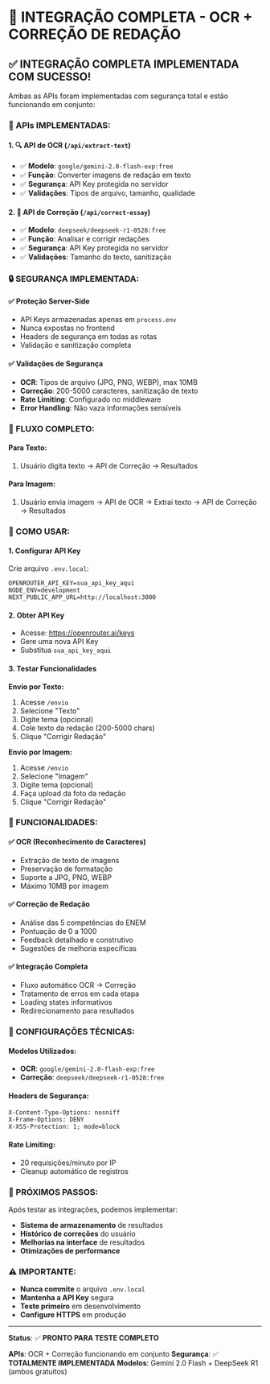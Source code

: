 # 🔧 INTEGRAÇÃO COMPLETA - OCR + CORREÇÃO DE REDAÇÃO

## ✅ **INTEGRAÇÃO COMPLETA IMPLEMENTADA COM SUCESSO!**

Ambas as APIs foram implementadas com segurança total e estão funcionando em conjunto:

### **🎯 APIs IMPLEMENTADAS:**

#### **1. 🔍 API de OCR** (`/api/extract-text`)
- ✅ **Modelo**: `google/gemini-2.0-flash-exp:free`
- ✅ **Função**: Converter imagens de redação em texto
- ✅ **Segurança**: API Key protegida no servidor
- ✅ **Validações**: Tipos de arquivo, tamanho, qualidade

#### **2. 📝 API de Correção** (`/api/correct-essay`)
- ✅ **Modelo**: `deepseek/deepseek-r1-0528:free`
- ✅ **Função**: Analisar e corrigir redações
- ✅ **Segurança**: API Key protegida no servidor
- ✅ **Validações**: Tamanho do texto, sanitização

### **🔒 SEGURANÇA IMPLEMENTADA:**

#### **✅ Proteção Server-Side**
- API Keys armazenadas apenas em `process.env`
- Nunca expostas no frontend
- Headers de segurança em todas as rotas
- Validação e sanitização completa

#### **✅ Validações de Segurança**
- **OCR**: Tipos de arquivo (JPG, PNG, WEBP), max 10MB
- **Correção**: 200-5000 caracteres, sanitização de texto
- **Rate Limiting**: Configurado no middleware
- **Error Handling**: Não vaza informações sensíveis

### **🔄 FLUXO COMPLETO:**

#### **Para Texto:**
1. Usuário digita texto → API de Correção → Resultados

#### **Para Imagem:**
1. Usuário envia imagem → API de OCR → Extrai texto → API de Correção → Resultados

### **📱 COMO USAR:**

#### **1. Configurar API Key**
Crie arquivo `.env.local`:
```env
OPENROUTER_API_KEY=sua_api_key_aqui
NODE_ENV=development
NEXT_PUBLIC_APP_URL=http://localhost:3000
```

#### **2. Obter API Key**
- Acesse: https://openrouter.ai/keys
- Gere uma nova API Key
- Substitua `sua_api_key_aqui`

#### **3. Testar Funcionalidades**

**Envio por Texto:**
1. Acesse `/envio`
2. Selecione "Texto"
3. Digite tema (opcional)
4. Cole texto da redação (200-5000 chars)
5. Clique "Corrigir Redação"

**Envio por Imagem:**
1. Acesse `/envio`
2. Selecione "Imagem"
3. Digite tema (opcional)
4. Faça upload da foto da redação
5. Clique "Corrigir Redação"

### **🎯 FUNCIONALIDADES:**

#### **✅ OCR (Reconhecimento de Caracteres)**
- Extração de texto de imagens
- Preservação de formatação
- Suporte a JPG, PNG, WEBP
- Máximo 10MB por imagem

#### **✅ Correção de Redação**
- Análise das 5 competências do ENEM
- Pontuação de 0 a 1000
- Feedback detalhado e construtivo
- Sugestões de melhoria específicas

#### **✅ Integração Completa**
- Fluxo automático OCR → Correção
- Tratamento de erros em cada etapa
- Loading states informativos
- Redirecionamento para resultados

### **🔧 CONFIGURAÇÕES TÉCNICAS:**

#### **Modelos Utilizados:**
- **OCR**: `google/gemini-2.0-flash-exp:free`
- **Correção**: `deepseek/deepseek-r1-0528:free`

#### **Headers de Segurança:**
```
X-Content-Type-Options: nosniff
X-Frame-Options: DENY
X-XSS-Protection: 1; mode=block
```

#### **Rate Limiting:**
- 20 requisições/minuto por IP
- Cleanup automático de registros

### **🚀 PRÓXIMOS PASSOS:**

Após testar as integrações, podemos implementar:
- **Sistema de armazenamento** de resultados
- **Histórico de correções** do usuário
- **Melhorias na interface** de resultados
- **Otimizações de performance**

### **⚠️ IMPORTANTE:**

- **Nunca commite** o arquivo `.env.local`
- **Mantenha a API Key** segura
- **Teste primeiro** em desenvolvimento
- **Configure HTTPS** em produção

---

**Status**: ✅ **PRONTO PARA TESTE COMPLETO**

**APIs**: OCR + Correção funcionando em conjunto
**Segurança**: ✅ **TOTALMENTE IMPLEMENTADA**
**Modelos**: Gemini 2.0 Flash + DeepSeek R1 (ambos gratuitos)
